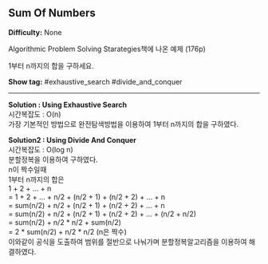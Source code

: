 ## Sum Of Numbers

**Difficulty:** None

Algorithmic Problem Solving Starategies책에 나온 예제 (176p)

1부터 n까지의 합을 구하세요.

**Show tag:** \#exhaustive\_search \#divide_and_conquer

------------------------------------

**Solution : Using Exhaustive Search** <br/>
시간복잡도 : O(n) <br/>
가장 기본적인 방법으로 완전탐색방법을 이용하여 1부터 n까지의 합을 구하였다.

**Solution2 : Using Divide And Conquer** <br/>
시간복잡도 : O(log n) <br/>
분할정복을 이용하여 구하였다. <br/>
n이 짝수일때 <br/>
1부터 n까지의 합은 <br/>
1 + 2 + ... + n <br/>
= 1 + 2 + ... + n/2 + (n/2 + 1) + (n/2 + 2) + ... + n <br/>
= sum(n/2) + n/2 + (n/2 + 1) + (n/2 + 2) + ... + n <br/>
= sum(n/2) + n/2 + (n/2 + 1) + (n/2 + 2) + ... + (n/2 + n/2) <br/>
= sum(n/2) + n/2 \* n/2 + sum(n/2) <br/>
= 2 \* sum(n/2) + n/2 \* n/2 (n은 짝수) <br/>
이와같이 공식을 도출하여 범위를 절반으로 나눠가며 분할정복알고리즘을 이용하여 해결하였다.